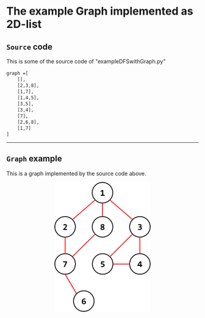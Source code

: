# The example Graph implemented as 2D-list

## `Source` code

This is some of the source code of "exampleDFSwithGraph.py"

```
graph =[
    [],
    [2,3,8],
    [1,7],
    [1,4,5],
    [3,5],
    [3,4],
    [7],
    [2,6,8],
    [1,7]
]
```

---

## `Graph` example

This is a graph implemented by the source code above.

<p align="center">
    <img src="..\images\Example of Graph.png" width="50%" height="50%"/>
</p>
